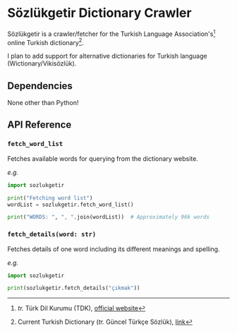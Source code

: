 # Sözlükgetir Dictionary Crawler

Sözlükgetir is a crawler/fetcher for the Turkish Language Association's[^1] online Turkish dictionary[^2].

I plan to add support for alternative dictionaries for Turkish language
(Wictionary/Vikisözlük).

[^1]: _tr._ Türk Dil Kurumu (TDK), [official website](https://www.tdk.gov.tr/)
[^2]: Current Turkish Dictionary (_tr._ Güncel Türkçe Sözlük), [link](https://sozluk.gov.tr/)


## Dependencies

None other than Python!


## API Reference

### `fetch_word_list`
Fetches available words for querying from the dictionary website.

_e.g._
```python
import sozlukgetir

print("Fetching word list")
wordList = sozlukgetir.fetch_word_list()

print("WORDS: ", ", ".join(wordList))  # Approximately 96k words
```

### `fetch_details(word: str)`
Fetches details of one word including its different meanings and spelling.

_e.g._
```python
import sozlukgetir

print(sozlukgetir.fetch_details("çıkmak"))
```
